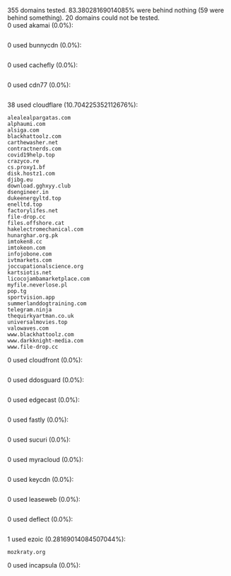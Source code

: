 355 domains tested. 83.38028169014085% were behind nothing (59 were behind something). 20 domains could not be tested.<br>
0 used akamai (0.0%):
```

```

0 used bunnycdn (0.0%):
```

```

0 used cachefly (0.0%):
```

```

0 used cdn77 (0.0%):
```

```

38 used cloudflare (10.704225352112676%):
```
alealealpargatas.com
alphaumi.com
alsiga.com
blackhattoolz.com
carthewasher.net
contractnerds.com
covid19help.top
crazyco.re
cs.proxy1.bf
disk.hostz1.com
djibg.eu
download.gghxyy.club
dsengineer.in
dukeenergyltd.top
enelltd.top
factorylifes.net
file-drop.cc
files.offshore.cat
hakelectromechanical.com
hunarghar.org.pk
imtoken8.cc
imtokeon.com
infojobone.com
ivtmarkets.com
joccupationalscience.org
kartsiotis.net
licocojambamarketplace.com
myfile.neverlose.pl
pop.tg
sportvision.app
summerlanddogtraining.com
telegram.ninja
thequirkyartman.co.uk
universalmovies.top
valowaves.com
www.blackhattoolz.com
www.darkknight-media.com
www.file-drop.cc
```

0 used cloudfront (0.0%):
```

```

0 used ddosguard (0.0%):
```

```

0 used edgecast (0.0%):
```

```

0 used fastly (0.0%):
```

```

0 used sucuri (0.0%):
```

```

0 used myracloud (0.0%):
```

```

0 used keycdn (0.0%):
```

```

0 used leaseweb (0.0%):
```

```

0 used deflect (0.0%):
```

```

1 used ezoic (0.28169014084507044%):
```
mozkraty.org
```

0 used incapsula (0.0%):
```

```
